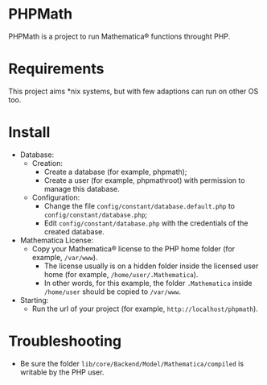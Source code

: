 PHPMath
=======
PHPMath is a project to run Mathematica® functions throught PHP.

Requirements
============
This project aims *nix systems, but with few adaptions can run on other OS too.

Install
=======
- Database:
    - Creation:
        - Create a database (for example, phpmath);
        - Create a user (for example, phpmathroot) with permission to manage this 
        database.
    - Configuration:
        - Change the file `config/constant/database.default.php` to 
            `config/constant/database.php`;
        - Edit `config/constant/database.php` with the credentials of the
            created database.
- Mathematica License:
    - Copy your Mathematica® license to the PHP home folder (for example, 
        `/var/www`).
        - The license usually is on a hidden folder inside the licensed user
            home (for example, `/home/user/.Mathematica`).
        - In other words, for this example, the folder `.Mathematica` inside 
            `/home/user` should be copied to `/var/www`.
- Starting:
    - Run the url of your project (for example, `http://localhost/phpmath`).

Troubleshooting
===============
- Be sure the folder `lib/core/Backend/Model/Mathematica/compiled` is writable
    by the PHP user.